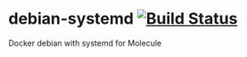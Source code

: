 # debian-systemd [![Build Status](https://github.com/jphetphoumy/debian-systemd.svg)](ttps://github.com/jphetphoumy/debian-systemd)
Docker debian with systemd for Molecule
